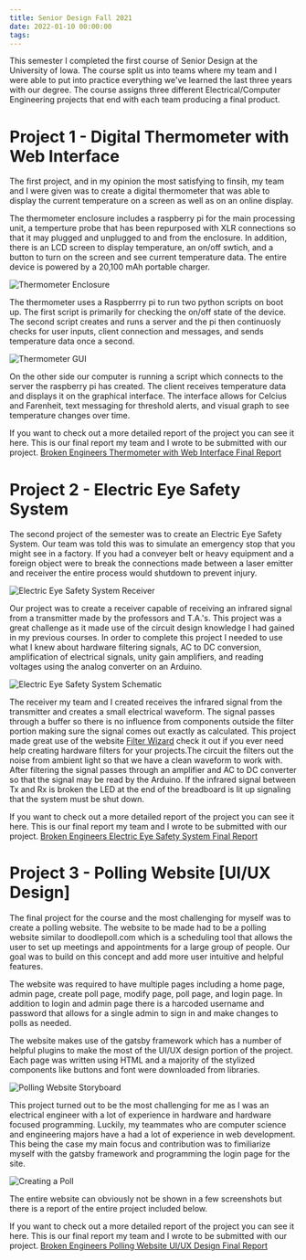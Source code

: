 ```yaml
---
title: Senior Design Fall 2021
date: 2022-01-10 00:00:00
tags:
---
```


This semester I completed the first course of Senior Design at the University of Iowa. The course split us into teams where my team and I were able to put into practice everything we've learned the last three years with our degree. The course assigns three different Electrical/Computer Engineering projects that end with each team producing a final product.

# Project 1 - Digital Thermometer with Web Interface

The first project, and in my opinion the most satisfying to finsih, my team and I were given was to create a digital thermometer that was able to display the current temperature on a screen as well as on an online display.

The thermometer enclosure includes a raspberry pi for the main processing unit, a temperture probe that has been repurposed with XLR connections so that it may plugged and unplugged to and from the enclosure. In addition, there is an LCD screen to display temperature, an on/off swtich, and a button to turn on the screen and see current temperature data. The entire device is powered by a 20,100 mAh portable charger.

![Thermometer Enclosure](images/ThermoFinalPrototype.jpeg)

The thermometer uses a Raspberrry pi to run two python scripts on boot up. The first script is primarily for checking the on/off state of the device. The second script creates and runs a server and the pi then continuosly checks for user inputs, client connection and messages, and sends temperature data once a second.

![Thermometer GUI](images/ThermometerGUI.jpeg)

On the other side our computer is running a script which connects to the server the raspberry pi has created. The client receives temperature data and displays it on the graphical interface. The interface allows for Celcius and Farenheit, text messaging for threshold alerts, and visual graph to see temperature changes over time.


If you want to check out a more detailed report of the project you can see it here. This is our final report my team and I wrote to be submitted with our project.
[Broken Engineers Thermometer with Web Interface Final Report](docs/ThermometerWithWebInterface.pdf)

# Project 2 - Electric Eye Safety System

The second project of the semester was to create an Electric Eye Safety System. Our team was told this was to simulate an emergency stop that you might see in a factory. If you had a conveyer belt or heavy equipment and a foreign object were to break the connections made between a laser emitter and receiver the entire process would shutdown to prevent injury.

![Electric Eye Safety System Receiver](images/ElectricEyeFinalPrototype.jpeg)

Our project was to create a receiver capable of receiving an infrared signal from a transmitter made by the professors and T.A.'s. This project was a great challenge as it made use of the circuit design knowledge I had gained in my previous courses. In order to complete this project I needed to use what I knew about hardware filtering signals, AC to DC conversion, amplification of electrical signals, unity gain amplifiers, and reading voltages using the analog converter on an Arduino.

![Electric Eye Safety System Schematic](images/ElectricEyeDiagram.jpeg)

The receiver my team and I created receives the infrared signal from the transmitter and creates a small electrical waveform. The signal passes through a buffer so there is no influence from components outside the filter portion making sure the signal comes out exactly as calculated. This project made great use of the website [Filter Wizard](https://tools.analog.com/en/filterwizard/) check it out if you ever need help creating hardware filters for your projects.The circuit the filters out the noise from ambient light so that we have a clean waveform to work with. After filtering the signal passes through an amplifier and AC to DC converter so that the signal may be read by the Arduino. If the infrared signal between Tx and Rx is broken the LED at the end of the breadboard is lit up signaling that the system must be shut down.

If you want to check out a more detailed report of the project you can see it here. This is our final report my team and I wrote to be submitted with our project.
[Broken Engineers Electric Eye Safety System Final Report](docs/ElectricEyeSafetySystem.pdf)

# Project 3 - Polling Website [UI/UX Design]

The final project for the course and the most challenging for myself was to create a polling website. The website to be made had to be a polling website similar to doodlepoll.com which is a scheduling tool that allows the user to set up meetings and appointments for a large group of people. Our goal was to build on this concept and add more user intuitive and helpful features.

The website was required to have multiple pages including a home page, admin page, create poll page, modify page, poll page, and login page. In addition to login and admin page there is a harcoded username and password that allows for a single admin to sign in and make changes to polls as needed.

The website makes use of the gatsby framework which has a number of helpful plugins to make the most of the UI/UX design portion of the project. Each page was written using HTML and a majority of the stylized components like buttons and font were downloaded from libraries.

![Polling Website Storyboard](images/UIUXStoryboard.jpeg)

This project turned out to be the most challenging for me as I was an electrical engineer with a lot of experience in hardware and hardware focused programming. Luckily, my teammates who are computer science and engineering majors have a had a lot of experience in web development. This being the case my main focus and contribution was to fimiliarize myself with the gatsby framework and programming the login page for the site.


![Creating a Poll](images/UIUXHomeScreen.jpeg)

The entire website can obviously not be shown in a few screenshots but there is a report of the entire project included below.

If you want to check out a more detailed report of the project you can see it here. This is our final report my team and I wrote to be submitted with our project.
[Broken Engineers Polling Website UI/UX Design Final Report](docs/PollingWebsiteUIUXDesign.pdf)